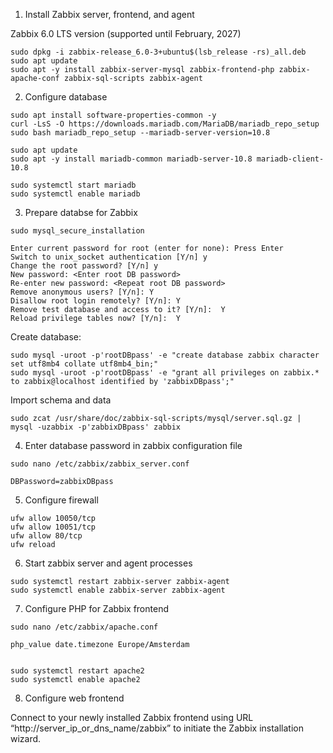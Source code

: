 
1. Install Zabbix server, frontend, and agent

Zabbix 6.0 LTS version (supported until February, 2027)
```wget https://repo.zabbix.com/zabbix/6.0/ubuntu/pool/main/z/zabbix-release/zabbix-release_6.0-3+ubuntu$(lsb_release -rs)_all.deb
sudo dpkg -i zabbix-release_6.0-3+ubuntu$(lsb_release -rs)_all.deb
sudo apt update
sudo apt -y install zabbix-server-mysql zabbix-frontend-php zabbix-apache-conf zabbix-sql-scripts zabbix-agent
```
2. Configure database
```
sudo apt install software-properties-common -y
curl -LsS -O https://downloads.mariadb.com/MariaDB/mariadb_repo_setup
sudo bash mariadb_repo_setup --mariadb-server-version=10.8

sudo apt update
sudo apt -y install mariadb-common mariadb-server-10.8 mariadb-client-10.8
```
```
sudo systemctl start mariadb
sudo systemctl enable mariadb
```
3. Prepare databse for Zabbix
```
sudo mysql_secure_installation
```
```
Enter current password for root (enter for none): Press Enter
Switch to unix_socket authentication [Y/n] y
Change the root password? [Y/n] y
New password: <Enter root DB password>
Re-enter new password: <Repeat root DB password>
Remove anonymous users? [Y/n]: Y
Disallow root login remotely? [Y/n]: Y
Remove test database and access to it? [Y/n]:  Y
Reload privilege tables now? [Y/n]:  Y
```

Create database:
```
sudo mysql -uroot -p'rootDBpass' -e "create database zabbix character set utf8mb4 collate utf8mb4_bin;"
sudo mysql -uroot -p'rootDBpass' -e "grant all privileges on zabbix.* to zabbix@localhost identified by 'zabbixDBpass';"
```
Import schema and data
```
sudo zcat /usr/share/doc/zabbix-sql-scripts/mysql/server.sql.gz | mysql -uzabbix -p'zabbixDBpass' zabbix
```
4. Enter database password in zabbix configuration file
```
sudo nano /etc/zabbix/zabbix_server.conf

DBPassword=zabbixDBpass
```
5. Configure firewall
```
ufw allow 10050/tcp
ufw allow 10051/tcp
ufw allow 80/tcp
ufw reload
```
6. Start zabbix server and agent processes
```
sudo systemctl restart zabbix-server zabbix-agent
sudo systemctl enable zabbix-server zabbix-agent
```
7. Configure PHP for Zabbix frontend
```
sudo nano /etc/zabbix/apache.conf

php_value date.timezone Europe/Amsterdam


sudo systemctl restart apache2
sudo systemctl enable apache2
```
8. Configure web frontend

Connect to your newly installed Zabbix frontend using URL “http://server_ip_or_dns_name/zabbix” to initiate the Zabbix installation wizard.
